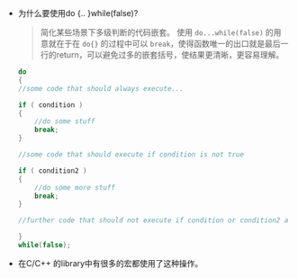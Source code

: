 <!--
 * @Author: JohnJeep
 * @Date: 2021-01-18 19:18:53
 * @LastEditTime: 2021-01-20 23:15:14
 * @LastEditors: Please set LastEditors
 * @Description: do {
 *                                        ...
 *                                        } while(false)  使用
-->

- 为什么要使用do {.. }while(false)?
  > 简化某些场景下多级判断的代码嵌套。 使用 `do...while(false)` 的用意就在于在 `do{}` 的过程中可以 `break`，使得函数唯一的出口就是最后一行的return，可以避免过多的嵌套括号，使结果更清晰，更容易理解。

    ```C
    do
    {
    //some code that should always execute...

    if ( condition )
    {
        //do some stuff
        break;
    }

    //some code that should execute if condition is not true

    if ( condition2 )
    {
        //do some more stuff
        break;
    }

    //further code that should not execute if condition or condition2 are true

    }
    while(false);
    ```

- 在C/C++ 的library中有很多的宏都使用了这种操作。